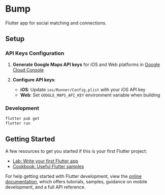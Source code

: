 # Bump

Flutter app for social matching and connections.

## Setup

### API Keys Configuration

1. **Generate Google Maps API keys** for iOS and Web platforms in [Google Cloud Console](https://console.cloud.google.com/apis/credentials)

2. **Configure API keys**:
   - **iOS**: Update `ios/Runner/Config.plist` with your iOS API key
   - **Web**: Set `GOOGLE_MAPS_API_KEY` environment variable when building

### Development

```bash
flutter pub get
flutter run
```

## Getting Started

A few resources to get you started if this is your first Flutter project:

- [Lab: Write your first Flutter app](https://docs.flutter.dev/get-started/codelab)
- [Cookbook: Useful Flutter samples](https://docs.flutter.dev/cookbook)

For help getting started with Flutter development, view the
[online documentation](https://docs.flutter.dev/), which offers tutorials,
samples, guidance on mobile development, and a full API reference.

